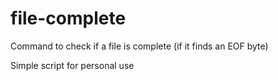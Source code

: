 # file-complete
Command to check if a file is complete (if it finds an EOF byte)

Simple script for personal use
